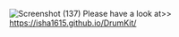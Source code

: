![Screenshot (137)](https://user-images.githubusercontent.com/106381447/228162320-c09bcc44-d0ce-4397-848d-8d7f763b1af9.png)
Please have a look at>> https://isha1615.github.io/DrumKit/
